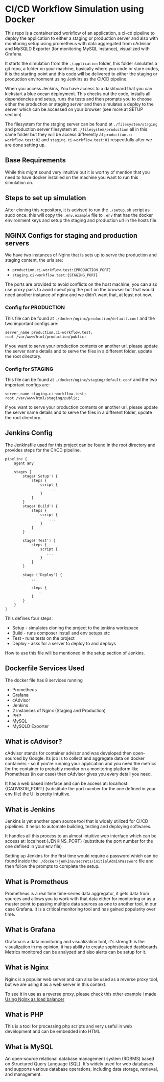 # CI/CD Workflow Simulation using Docker

This repo is a containerized workflow of an application, a ci-cd pipeline to deploy the application
to either a staging or production server and also with monitoring setup using prometheus with 
data aggregated from cAdvisor and MySQLD Exporter (for monitoring MySQL instance), visualized with Grafana.

It starts the simulation from the `./application` folder, this folder simulates a git repo, a folder
on your machine, basically where you code or store codes, it is the starting point and this code will be
delivered to either the staging or production environment using Jenkins as the CI/CD pipeline.

When you access Jenkins, You have access to a dashboard that you can kickstart a blue ocean deployment. 
This checks out the code, installs all dependencies and setup, runs the tests and then prompts you to 
choose either the production or staging server and then simulates a deploy to the server which can be 
accessed on your browser (see more at SETUP section). 

The filesystem for the staging server can be found at `./filesystem/staging` and production server 
filesystem at `./filesystem/production` all in this same folder but they will be access differently at
`production.ci-workflow.test:82` and `staging.ci-workflow.test:81` respectfully after we are done setting up.

## Base Requirements
While this might sound very intuitive but it is worthy of mention that you need to have docker installed
on the machine you want to run this simulation on.

## Steps to set up simulation

After cloning this repository, it is advised to run the `./setup.sh` script as sudo once.
this will copy the `.env.example` file to `.env` that has the docker environment keys
and setup the staging and production url in the hosts file.

## NGINX Configs for staging and production servers

We have two instances of Nginx that is sets up to serve the production and staging content,
the urls are:
 - `production.ci-workflow.test:{PRODUCTION_PORT}`
 - `staging.ci-workflow.test:{STAGING_PORT}`

The ports are provided to avoid conflicts on the host machine, you can also use proxy pass to
avoid specifying the port on the browser but that would need another instance of nginx and we didn't
want that, at least not now.

### Config for PRODUCTION
This file can be found at `./docker/nginx/production/default.conf` and the two important configs
are:
```
server_name production.ci-workflow.test;
root /var/www/html/production/public;
```

if you want to serve your production contents on another url, please update the server name details
and to serve the files in a different folder, update the root directory.

### Config for STAGING
This file can be found at `./docker/nginx/staging/default.conf` and the two important configs
are:
```
server_name staging.ci-workflow.test;
root /var/www/html/staging/public;
```

if you want to serve your production contents on another url, please update the server name details
and to serve the files in a different folder, update the root directory.

## Jenkins Config

The Jenkinsfile used for this project can be found in the root directory and provides steps for the 
CI/CD pipeline.

```
pipeline {
    agent any

    stages {
        stage('Setup') {
            steps {
                script {
                    ...
                }
            }
        }
        stage('Build') {
            steps {
                script {
                    ...
                }
            }
        }

        stage('Test') {
            steps {
                script {
                   ...
                }
            }
        }

        stage ('Deploy') {
            ...

            steps {
              ...
            }
        }
    }
}

```

This defines four steps:
- Setup - simulates cloning the project to the jenkins workspace
- Build - runs composer install and env setups etc
- Test - runs tests on the project
- Deploy - asks for a server to deploy to and deploys

How to use this file will be mentioned in the setup section of Jenkins.

## Dockerfile Services Used

The docker file has 8 services running

- Prometheus
- Grafana
- cAdvisor
- Jenkins
- 2 instances of Nginx (Staging and Production)
- PHP
- MySQL
- MySQLD Exporter

## What is cAdvisor?

cAdvisor stands for container advisor and was developed then open-sourced by Google.
Its job is to collect and aggregate data on docker containers - so if you're running your
application and you need the metrics for the container to probably monitor on a monitoring
platform like Prometheus (in our case) then cAdvisor gives you every detail you need.

It has a web based interface and can be access at: localhost:{CADVISOR_PORT} (substitute the port number for the one defined in your env file)
the UI is pretty intuitive.

## What is Jenkins

Jenkins is yet another open source tool that is widely utilized for CI/CD pipelines. It helps to automate
building, testing and deploying softwares.

It handles all this process to an almost intuitive web interface which can be access at: localhost:{JENKINS_PORT} (substitute the port number for the one defined in your env file)

Setting up Jenkins for the first time would require a password which can be found inside the `./docker/jenkins/secrets/initialAdminPassword` file 
and then follow the prompts to complete the setup.

## What is Prometheus
Prometheus is a real time time-series data aggregator, it gets data from sources and allows you to work with that data
either for monitoring or as a muster point to passing multiple data sources as one to another tool, in our case Grafana.
It is a critical monitoring tool and has gained popularity over time.

## What is Grafana
Grafana is a data monitoring and visualization tool, it's strength is the visualization in my opinion, it has ability to create
sophisticated dashboards. Metrics monitored can be analyzed and also alerts can be setup for it.

## What is Nginx
Nginx is a popular web server and can also be used as a reverse proxy tool, but we are using it as a 
web server in this context. 

To see it in use as a reverse proxy, please check this other example i made
[Using Nginx as load balancer](https://github.com/elishaukpong/load-balancer-docker)

## What is PHP
This is a tool for processing php scripts and very useful in web development and can be embedded into HTML

## What is MySQL
An open-source relational database management system (RDBMS) based on Structured Query Language (SQL). 
It's widely used for web databases and supports various database operations, including data storage, 
retrieval, and management.
